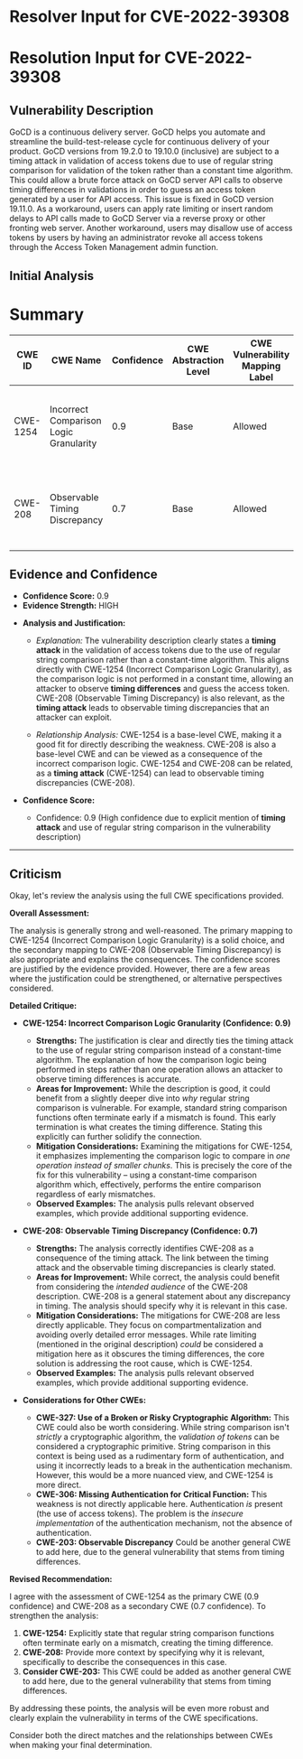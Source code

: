 # Resolver Input for CVE-2022-39308

# Resolution Input for CVE-2022-39308

## Vulnerability Description
GoCD is a continuous delivery server. GoCD helps you automate and streamline the build-test-release cycle for continuous delivery of your product. GoCD versions from 19.2.0 to 19.10.0 (inclusive) are subject to a timing attack in validation of access tokens due to use of regular string comparison for validation of the token rather than a constant time algorithm. This could allow a brute force attack on GoCD server API calls to observe timing differences in validations in order to guess an access token generated by a user for API access. This issue is fixed in GoCD version 19.11.0. As a workaround, users can apply rate limiting or insert random delays to API calls made to GoCD Server via a reverse proxy or other fronting web server. Another workaround, users may disallow use of access tokens by users by having an administrator revoke all access tokens through the Access Token Management admin function.

## Initial Analysis
# Summary
| CWE ID | CWE Name | Confidence | CWE Abstraction Level | CWE Vulnerability Mapping Label | CWE-Vulnerability Mapping Notes |
|---|---|---|---|---|---|
| CWE-1254 | Incorrect Comparison Logic Granularity | 0.9 | Base | Allowed | This is the primary CWE due to the **timing attack** arising from regular string comparison. |
| CWE-208 | Observable Timing Discrepancy | 0.7 | Base | Allowed | Secondary candidate, as the **timing attack** allows for observable timing discrepancies. |

## Evidence and Confidence

*   **Confidence Score:** 0.9
*   **Evidence Strength:** HIGH

- **Analysis and Justification:**  
  - *Explanation:* The vulnerability description clearly states a **timing attack** in the validation of access tokens due to the use of regular string comparison rather than a constant-time algorithm. This aligns directly with CWE-1254 (Incorrect Comparison Logic Granularity), as the comparison logic is not performed in a constant time, allowing an attacker to observe **timing differences** and guess the access token. CWE-208 (Observable Timing Discrepancy) is also relevant, as the **timing attack** leads to observable timing discrepancies that an attacker can exploit.
  
  - *Relationship Analysis:* CWE-1254 is a base-level CWE, making it a good fit for directly describing the weakness. CWE-208 is also a base-level CWE and can be viewed as a consequence of the incorrect comparison logic. CWE-1254 and CWE-208 can be related, as a **timing attack** (CWE-1254) can lead to observable timing discrepancies (CWE-208).

- **Confidence Score:**  
  - Confidence: 0.9 (High confidence due to explicit mention of **timing attack** and use of regular string comparison in the vulnerability description)

---

## Criticism
Okay, let's review the analysis using the full CWE specifications provided.

**Overall Assessment:**

The analysis is generally strong and well-reasoned. The primary mapping to CWE-1254 (Incorrect Comparison Logic Granularity) is a solid choice, and the secondary mapping to CWE-208 (Observable Timing Discrepancy) is also appropriate and explains the consequences. The confidence scores are justified by the evidence provided. However, there are a few areas where the justification could be strengthened, or alternative perspectives considered.

**Detailed Critique:**

*   **CWE-1254: Incorrect Comparison Logic Granularity (Confidence: 0.9)**

    *   **Strengths:** The justification is clear and directly ties the timing attack to the use of regular string comparison instead of a constant-time algorithm. The explanation of how the comparison logic being performed in steps rather than one operation allows an attacker to observe timing differences is accurate.
    *   **Areas for Improvement:** While the description is good, it could benefit from a slightly deeper dive into *why* regular string comparison is vulnerable. For example, standard string comparison functions often terminate early if a mismatch is found.  This early termination is what creates the timing difference. Stating this explicitly can further solidify the connection.
    *   **Mitigation Considerations:** Examining the mitigations for CWE-1254, it emphasizes implementing the comparison logic to compare in *one operation instead of smaller chunks*. This is precisely the core of the fix for this vulnerability – using a constant-time comparison algorithm which, effectively, performs the entire comparison regardless of early mismatches.
    *   **Observed Examples:** The analysis pulls relevant observed examples, which provide additional supporting evidence.

*   **CWE-208: Observable Timing Discrepancy (Confidence: 0.7)**

    *   **Strengths:** The analysis correctly identifies CWE-208 as a consequence of the timing attack.  The link between the timing attack and the observable timing discrepancies is clearly stated.
    *   **Areas for Improvement:** While correct, the analysis could benefit from considering the *intended audience* of the CWE-208 description. CWE-208 is a general statement about any discrepancy in timing. The analysis should specify why it is relevant in this case.
    *   **Mitigation Considerations:** The mitigations for CWE-208 are less directly applicable.  They focus on compartmentalization and avoiding overly detailed error messages.  While rate limiting (mentioned in the original description) *could* be considered a mitigation here as it obscures the timing differences, the core solution is addressing the root cause, which is CWE-1254.
    *   **Observed Examples:** The analysis pulls relevant observed examples, which provide additional supporting evidence.

*   **Considerations for Other CWEs:**

    *   **CWE-327: Use of a Broken or Risky Cryptographic Algorithm:** This CWE could also be worth considering. While string comparison isn't *strictly* a cryptographic algorithm, the *validation of tokens* can be considered a cryptographic primitive. String comparison in this context is being used as a rudimentary form of authentication, and using it incorrectly leads to a break in the authentication mechanism. However, this would be a more nuanced view, and CWE-1254 is more direct.
    *   **CWE-306: Missing Authentication for Critical Function:** This weakness is not directly applicable here. Authentication *is* present (the use of access tokens). The problem is the *insecure implementation* of the authentication mechanism, not the absence of authentication.
    *    **CWE-203: Observable Discrepancy** Could be another general CWE to add here, due to the general vulnerability that stems from timing differences.

**Revised Recommendation:**

I agree with the assessment of CWE-1254 as the primary CWE (0.9 confidence) and CWE-208 as a secondary CWE (0.7 confidence). To strengthen the analysis:

1.  **CWE-1254:** Explicitly state that regular string comparison functions often terminate early on a mismatch, creating the timing difference.
2.  **CWE-208:** Provide more context by specifying why it is relevant, specifically to describe the consequences in this case.
3.  **Consider CWE-203:** This CWE could be added as another general CWE to add here, due to the general vulnerability that stems from timing differences.

By addressing these points, the analysis will be even more robust and clearly explain the vulnerability in terms of the CWE specifications.

Consider both the direct matches and the relationships between CWEs
when making your final determination.
        